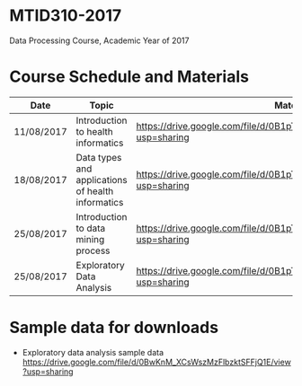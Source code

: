 # MTID310-2017
Data Processing Course, Academic Year of 2017

# Course Schedule and Materials
|Date|Topic|Materials|Instructor|
|---|---|---|---|
|11/08/2017|Introduction to health informatics|https://drive.google.com/file/d/0B1pT7ipINR3TQVZpU3g2ZGdIUEk/view?usp=sharing|LK|
|18/08/2017|Data types and applications of health informatics|https://drive.google.com/file/d/0B1pT7ipINR3TdkVnMm4xWkRSTFk/view?usp=sharing|AW|
|25/08/2017|Introduction to data mining process|https://drive.google.com/file/d/0B1pT7ipINR3Td1lSMjVnNXFoVnM/view?usp=sharing|LK|
|25/08/2017|Exploratory Data Analysis|https://drive.google.com/file/d/0B1pT7ipINR3TN2JvY3pacGRQSVU/view?usp=sharing|PK|

# Sample data for downloads
- Exploratory data analysis sample data
https://drive.google.com/file/d/0BwKnM_XCsWszMzFlbzktSFFjQ1E/view?usp=sharing
